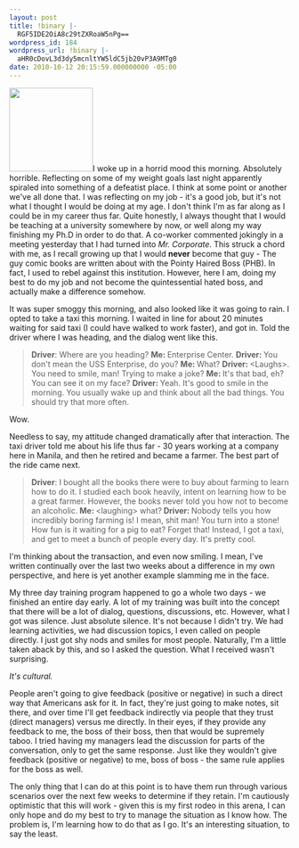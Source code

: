 ```yaml
---
layout: post
title: !binary |-
  RGF5IDE2OiA8c29tZXRoaW5nPg==
wordpress_id: 184
wordpress_url: !binary |-
  aHR0cDovL3d3dy5mcnltYW5ldC5jb20vP3A9MTg0
date: 2010-10-12 20:15:59.000000000 -05:00
---
```

<a href="http://www.frymanet.com/wp-content/uploads/2010/10/Mr._Smitty_300.gif"><img class="size-thumbnail wp-image-186 alignleft" title="Mr._Smitty_300" src="http://www.frymanet.com/wp-content/uploads/2010/10/Mr._Smitty_300-150x150.gif" alt="" width="150" height="150" /></a>I woke up in a horrid mood this morning. Absolutely horrible. Reflecting on some of my weight goals last night apparently spiraled into something of a defeatist place. I think at some point or another we've all done that. I was reflecting on my job - it's a good job, but it's not what I thought I would be doing at my age. I don't think I'm as far along as I could be in my career thus far. Quite honestly, I always thought that I would be teaching at a university somewhere by now, or well along my way finishing my Ph.D in order to do that. A co-worker commented jokingly in a meeting yesterday that I had turned into <em>Mr. Corporate</em>. This struck a chord with me, as I recall growing up that I would <strong>never</strong> become that guy - The guy comic books are written about with the Pointy Haired Boss (PHB). In fact, I used to rebel against this institution. However, here I am, doing my best to do my job and not become the quintessential hated boss, and actually make a difference somehow.

<!--more-->It was super smoggy this morning, and also looked like it was going to rain. I opted to take a taxi this morning. I waited in line for about 20 minutes waiting for said taxi (I could have walked to work faster), and got in. Told the driver where I was heading, and the dialog went like this.
<blockquote><strong>Driver</strong>: Where are you heading?
<strong>Me: </strong>Enterprise Center.
<strong>Driver: </strong>You don't mean the USS Enterprise, do you?
<strong>Me: </strong>What?
<strong>Driver: </strong>&lt;Laughs&gt;. You need to smile, man! Trying to make a joke?
<strong>Me: </strong>It's that bad, eh? You can see it on my face?
<strong>Driver: </strong>Yeah. It's good to smile in the morning. You usually wake up and think about all the bad things. You should try that more often.</blockquote>
Wow.

Needless to say, my attitude changed dramatically after that interaction. The taxi driver told me about his life thus far - 30 years working at a company here in Manila, and then he retired and became a farmer. The best part of the ride came next.
<blockquote><strong>Driver</strong>: I bought all the books there were to buy about farming to learn how to do it. I studied each book heavily, intent on learning how to be a great farmer. However, the books never told you how not to become an alcoholic.<strong>
Me: </strong>&lt;laughing&gt; what?<strong>
Driver: </strong>Nobody tells you how incredibly boring farming is! I mean, shit man! You turn into a stone! How fun is it waiting for a pig to eat? Forget that! Instead, I got a taxi, and get to meet a bunch of people every day. It's pretty cool.</blockquote>
I'm thinking about the transaction, and even now smiling. I mean, I've written continually over the last two weeks about a difference in my own perspective, and here is yet another example slamming me in the face.

My three day training program happened to go a whole two days - we finished an entire day early. A lot of my training was built into the concept that there will be a lot of dialog, questions, discussions, etc. However, what I got was silence. Just absolute silence. It's not because I didn't try. We had learning activities, we had discussion topics, I even called on people directly. I just got shy nods and smiles for most people. Naturally, I'm a little taken aback by this, and so I asked the question. What I received wasn't surprising.

<em>It's cultural.</em>

People aren't going to give feedback (positive or negative) in such a direct way that Americans ask for it. In fact, they're just going to make notes, sit there, and over time I'll get feedback indirectly via people that they trust (direct managers) versus me directly. In their eyes, if they provide any feedback to me, the boss of their boss, then that would be supremely taboo. I tried having my managers lead the discussion for parts of the conversation, only to get the same response. Just like they wouldn't give feedback (positive or negative) to me, boss of boss - the same rule applies for the boss as well.

The only thing that I can do at this point is to have them run through various scenarios over the next few weeks to determine if they retain. I'm cautiously optimistic that this will work - given this is my first rodeo in this arena, I can only hope and do my best to try to manage the situation as I know how. The problem is, I'm learning how to do that as I go. It's an interesting situation, to say the least.
